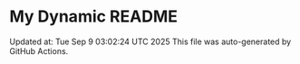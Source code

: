 # My Dynamic README
Updated at: Tue Sep  9 03:02:24 UTC 2025
This file was auto-generated by GitHub Actions.

